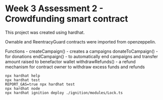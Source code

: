 # Week 3 Assessment 2 - Crowdfunding smart contract

This project was created using hardhat.

Ownable and ReentracyGuard contracts were imported from openzeppelin.

Functions - createCampaign() - creates a campaigns
donateToCampaign() - for donations
endCampaign() - to automatically end campaigns and transfer amount raised to benefactor wallet
withdrawRefunds() - a refund mechanism for contract owner to withdraw excess funds and refunds

```shell
npx hardhat help
npx hardhat test
REPORT_GAS=true npx hardhat test
npx hardhat node
npx hardhat ignition deploy ./ignition/modules/Lock.ts
```
